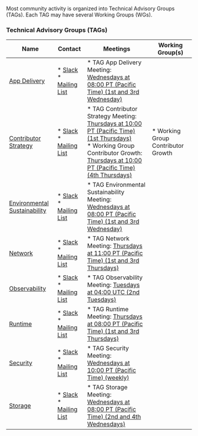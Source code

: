 <!---
This is an autogenerated file!

Please do not edit this file directly, but instead make changes to the
tags.yaml file.

--->

Most community activity is organized into Technical Advisory Groups (TAGs).
Each TAG may have several Working Groups (WGs).

### Technical Advisory Groups (TAGs)

| Name | Contact | Meetings | Working Group(s) |
|------|---------|----------|------------------|
|[App Delivery](tag-app-delivery/README.md)|* [Slack](https://kubernetes.slack.com/messages/tag-app-delivery)<br>* [Mailing List](https://lists.cncf.io/g/cncf-tag-app-delivery)|* TAG App Delivery Meeting: [Wednesdays at 08:00 PT (Pacific Time) (1st and 3rd Wednesday)]()<br>||
|[Contributor Strategy](tag-contributor-strategy/README.md)|* [Slack](https://kubernetes.slack.com/messages/tag-contributor-strategy)<br>* [Mailing List](https://lists.cncf.io/g/cncf-tag-contributor-strategy)|* TAG Contributor Strategy Meeting: [Thursdays at 10:00 PT (Pacific Time) (1st Thursdays)]()<br>* Working Group Contributor Growth: [Thursdays at 10:00 PT (Pacific Time) (4th Thursdays)]()<br>|* Working Group Contributor Growth|
|[Environmental Sustainability](tag-environmental-sustainability/README.md)|* [Slack](https://kubernetes.slack.com/messages/tag-environmental-sustainability)<br>* [Mailing List](https://lists.cncf.io/g/cncf-tag-env-sustainability)|* TAG Environmental Sustainability Meeting: [Wednesdays at 08:00 PT (Pacific Time) (1st and 3rd Wednesday)]()<br>||
|[Network](tag-network/README.md)|* [Slack](https://kubernetes.slack.com/messages/tag-network)<br>* [Mailing List](https://lists.cncf.io/g/cncf-tag-network)|* TAG Network Meeting: [Thursdays at 11:00 PT (Pacific Time) (1st and 3rd Thursdays)]()<br>||
|[Observability](tag-observability/README.md)|* [Slack](https://kubernetes.slack.com/messages/tag-observability)<br>* [Mailing List](https://lists.cncf.io/g/cncf-tag-observability)|* TAG Observability Meeting: [Tuesdays at 04:00 UTC (2nd Tuesdays)]()<br>||
|[Runtime](tag-runtime/README.md)|* [Slack](https://kubernetes.slack.com/messages/tag-runtime)<br>* [Mailing List](https://lists.cncf.io/g/cncf-tag-runtime)|* TAG Runtime Meeting: [Thursdays at 08:00 PT (Pacific Time) (1st and 3rd Thursdays)]()<br>||
|[Security](tag-security/README.md)|* [Slack](https://kubernetes.slack.com/messages/tag-security)<br>* [Mailing List](https://lists.cncf.io/g/cncf-tag-security)|* TAG Security Meeting: [Wednesdays at 10:00 PT (Pacific Time) (weekly)]()<br>||
|[Storage](tag-storage/README.md)|* [Slack](https://kubernetes.slack.com/messages/tag-runtime)<br>* [Mailing List](https://lists.cncf.io/g/cncf-tag-runtime)|* TAG Storage Meeting: [Wednesdays at 08:00 PT (Pacific Time) (2nd and 4th Wednesdays)]()<br>||
<!-- BEGIN CUSTOM CONTENT -->

<!-- END CUSTOM CONTENT -->
